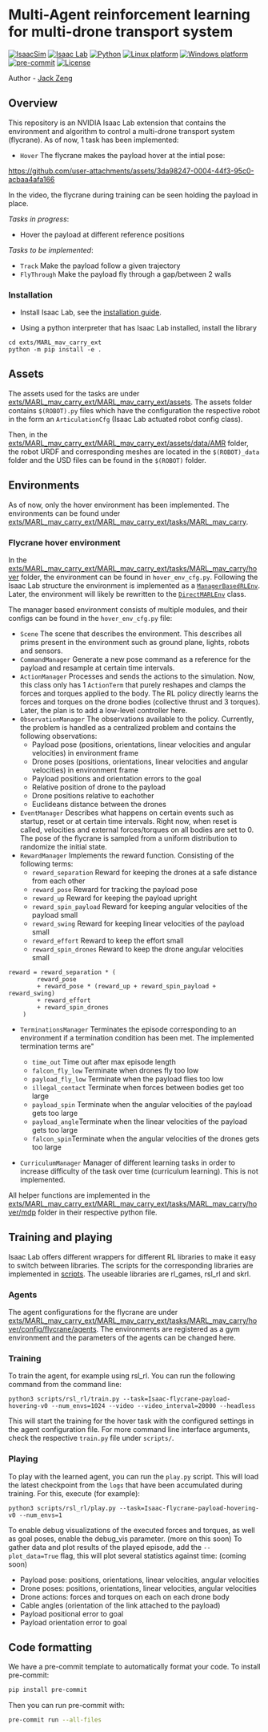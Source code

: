# Multi-Agent reinforcement learning for multi-drone transport system

[![IsaacSim](https://img.shields.io/badge/IsaacSim-4.2.0-silver.svg)](https://docs.omniverse.nvidia.com/isaacsim/latest/overview.html)
[![Isaac Lab](https://img.shields.io/badge/IsaacLab-1.0.0-silver)](https://isaac-sim.github.io/IsaacLab)
[![Python](https://img.shields.io/badge/python-3.10-blue.svg)](https://docs.python.org/3/whatsnew/3.10.html)
[![Linux platform](https://img.shields.io/badge/platform-linux--64-orange.svg)](https://releases.ubuntu.com/20.04/)
[![Windows platform](https://img.shields.io/badge/platform-windows--64-orange.svg)](https://www.microsoft.com/en-us/)
[![pre-commit](https://img.shields.io/badge/pre--commit-enabled-brightgreen?logo=pre-commit&logoColor=white)](https://pre-commit.com/)
[![License](https://img.shields.io/badge/license-MIT-yellow.svg)](https://opensource.org/license/mit)

Author - [Jack Zeng](https://github.com/Jackkert)

## Overview
This repository is an NVIDIA Isaac Lab extension that contains the environment and algorithm to control a multi-drone transport system (flycrane). As of now, 1 task has been implemented:

- `Hover` The flycrane makes the payload hover at the intial pose:


https://github.com/user-attachments/assets/3da98247-0004-44f3-95c0-acbaa4afa166

In the video, the flycrane during training can be seen holding the payload in place.

*Tasks in progress*:

- Hover the payload at different reference positions

*Tasks to be implemented*:

- `Track` Make the payload follow a given trajectory
- `FlyThrough` Make the payload fly through a gap/between 2 walls

### Installation

- Install Isaac Lab, see the [installation guide](https://isaac-sim.github.io/IsaacLab/source/setup/installation/index.html).

- Using a python interpreter that has Isaac Lab installed, install the library

```
cd exts/MARL_mav_carry_ext
python -m pip install -e .
```

## Assets

The assets used for the tasks are under [exts/MARL_mav_carry_ext/MARL_mav_carry_ext/assets](https://github.com/Jackkert/MARL_mav_ext/tree/main/exts/MARL_mav_carry_ext/MARL_mav_carry_ext/assets).
The assets folder contains `$(ROBOT).py` files which have the configuration the respective robot in the form an `ArticulationCfg` (Isaac Lab actuated robot config class).

Then, in the [exts/MARL_mav_carry_ext/MARL_mav_carry_ext/assets/data/AMR](https://github.com/Jackkert/MARL_mav_ext/tree/main/exts/MARL_mav_carry_ext/MARL_mav_carry_ext/assets/data/AMR) folder, the robot URDF and corresponding meshes are located in the `$(ROBOT)_data` folder and the USD files can be found in the `$(ROBOT)` folder.

## Environments

As of now, only the hover environment has been implemented. The environments can be found under [exts/MARL_mav_carry_ext/MARL_mav_carry_ext/tasks/MARL_mav_carry](https://github.com/Jackkert/MARL_mav_ext/tree/main/exts/MARL_mav_carry_ext/MARL_mav_carry_ext/tasks/MARL_mav_carry).

### Flycrane hover environment

In the [exts/MARL_mav_carry_ext/MARL_mav_carry_ext/tasks/MARL_mav_carry/hover](https://github.com/Jackkert/MARL_mav_ext/tree/main/exts/MARL_mav_carry_ext/MARL_mav_carry_ext/tasks/MARL_mav_carry/hover) folder, the environment can be found in `hover_env_cfg.py`. Following the Isaac Lab structure the environment is implemented as a [`ManagerBasedRLEnv`](https://isaac-sim.github.io/IsaacLab/source/api/lab/omni.isaac.lab.envs.html#omni.isaac.lab.envs.ManagerBasedRLEnv). Later, the environment will likely be rewritten to the [`DirectMARLEnv`](https://isaac-sim.github.io/IsaacLab/source/api/lab/omni.isaac.lab.envs.html#omni.isaac.lab.envs.DirectMARLEnv) class.

The manager based environment consists of multiple modules, and their configs can be found in the `hover_env_cfg.py` file:

- `Scene` The scene that describes the environment. This describes all prims present in the environment such as ground plane, lights, robots and sensors.
- `CommandManager` Generate a new pose command as a reference for the payload and resample at certain time intervals.
- `ActionManager` Processes and sends the actions to the simulation. Now, this class only has 1 `ActionTerm` that purely reshapes and clamps the forces and torques applied to the body. The RL policy directly learns the forces and torques on the drone bodies (collective thrust and 3 torques). Later, the plan is to add a low-level controller here.
- `ObservationManager` The observations available to the policy. Currently, the problem is handled as a centralized problem and contains the following observations:
    - Payload pose (positions, orientations, linear velocities and angular velocities) in environment frame
    - Drone poses (positions, orientations, linear velocities and angular velocities) in environment frame
    - Payload positions and orientation errors to the goal
    - Relative position of drone to the payload
    - Drone positions relative to eachother
    - Euclideans distance between the drones
- `EventManager` Describes what happens on certain events such as startup, reset or at certain time intervals. Right now, when reset is called, velocities and external forces/torques on all bodies are set to 0. The pose of the flycrane is sampled from a uniform distribution to randomize the initial state.
- `RewardManager` Implements the reward function. Consisting of the following terms:
    - `reward_separation` Reward for keeping the drones at a safe distance from each other
    - `reward_pose` Reward for tracking the payload pose
    - `reward_up` Reward for keeping the payload upright
    - `reward_spin_payload` Reward for keeping angular velocities of the payload small
    - `reward_swing` Reward for keeping linear velocities of the payload small
    - `reward_effort` Reward to keep the effort small
    - `reward_spin_drones` Reward to keep the drone angular velocities small


```
reward = reward_separation * (
        reward_pose
        + reward_pose * (reward_up + reward_spin_payload + reward_swing)
        + reward_effort
        + reward_spin_drones
    )
```

- `TerminationsManager` Terminates the episode corresponding to an environment if a termination condition has been met. The implemented termination terms are"
    - `time_out` Time out after max episode length
    - `falcon_fly_low` Terminate when drones fly too low
    - `payload_fly_low` Terminate when the payload flies too low
    - `illegal_contact` Terminate when forces between bodies get too large
    - `payload_spin` Terminate when the angular velocities of the payload gets too large
    - `payload_angle`Terminate when the linear velocities of the payload gets too large
    - `falcon_spin`Terminate when the angular velocities of the drones gets too large

- `CurriculumManager` Manager of different learning tasks in order to increase difficulty of the task over time (curriculum learning). This is not implemented.

All helper functions are implemented in the [exts/MARL_mav_carry_ext/MARL_mav_carry_ext/tasks/MARL_mav_carry/hover/mdp](https://github.com/Jackkert/MARL_mav_ext/tree/main/exts/MARL_mav_carry_ext/MARL_mav_carry_ext/tasks/MARL_mav_carry/hover/mdp) folder in their respective python file.

## Training and playing
Isaac Lab offers different wrappers for different RL libraries to make it easy to switch between libraries. The scripts for the corresponding libraries are implemented in [scripts](https://github.com/Jackkert/MARL_mav_ext/tree/main/scripts). The useable libraries are rl_games, rsl_rl and skrl.

### Agents
The agent configurations for the flycrane are under [exts/MARL_mav_carry_ext/MARL_mav_carry_ext/tasks/MARL_mav_carry/hover/config/flycrane/agents](https://github.com/Jackkert/MARL_mav_ext/tree/main/exts/MARL_mav_carry_ext/MARL_mav_carry_ext/tasks/MARL_mav_carry/hover/config/flycrane/agents). The environments are registered as a gym environment and the parameters of the agents can be changed here.

### Training
To train the agent, for example using rsl_rl. You can run the following command from the command line:

`python3 scripts/rsl_rl/train.py --task=Isaac-flycrane-payload-hovering-v0 --num_envs=1024 --video --video_interval=20000 --headless`

This will start the training for the hover task with the configured settings in the agent configuration file. For more command line interface arguments, check the respective `train.py` file under `scripts/`.


### Playing
To play with the learned agent, you can run the `play.py` script. This will load the latest checkpoint from the `logs` that have been accumulated during training. For this, execute (for example):

`python3 scripts/rsl_rl/play.py --task=Isaac-flycrane-payload-hovering-v0 --num_envs=1`

To enable debug visualizations of the executed forces and torques, as well as goal poses, enable the debug_vis parameter. (more on this soon)
To gather data and plot results of the played episode, add the `--plot_data=True` flag, this will plot several statistics against time: (coming soon)

- Payload pose: positions, orientations, linear velocities, angular velocities
- Drone poses: positions, orientations, linear velocities, angular velocities
- Drone actions: forces and torques on each on each drone body
- Cable angles (orientation of the link attached to the payload)
- Payload positional error to goal
- Payload orientation error to goal

## Code formatting

We have a pre-commit template to automatically format your code.
To install pre-commit:

```bash
pip install pre-commit
```

Then you can run pre-commit with:

```bash
pre-commit run --all-files
```
